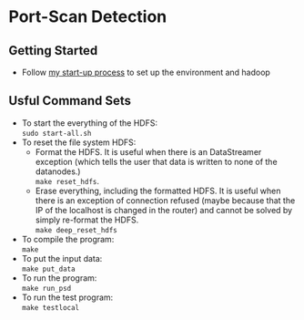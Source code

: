 # Port-Scan Detection

## Getting Started
* Follow [my start-up process](https://coding-ray.notion.site/Startup-Project-Word-Count-87159b0e950d4a50a266c239c172459c) to set up the environment and hadoop

## Usful Command Sets
* To start the everything of the HDFS:  
  `sudo start-all.sh`
* To reset the file system HDFS:  
    * Format the HDFS. It is useful when there is an DataStreamer exception
    (which tells the user that data is written to none of the datanodes.)  
    `make reset_hdfs`.
    * Erase everything, including the formatted HDFS.
    It is useful when there is an exception of connection refused
    (maybe because that the IP of the localhost is changed in the router)
    and cannot be solved by simply re-format the HDFS.  
    `make deep_reset_hdfs`
* To compile the program:  
  `make`
* To put the input data:  
  `make put_data`
* To run the program:  
  `make run_psd`
* To run the test program:  
  `make testlocal`